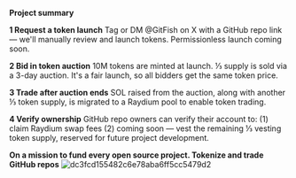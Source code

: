 **Project summary**

**1 Request a token launch**
Tag or DM @GitFish on X with a GitHub repo link — we'll manually review and launch tokens. Permissionless launch coming soon.

**2 Bid in token auction**
10M tokens are minted at launch. ⅓ supply is sold via a 3-day auction. It's a fair launch, so all bidders get the same token price.

**3 Trade after auction ends**
SOL raised from the auction, along with another ⅓ token supply, is migrated to a Raydium pool to enable token trading.

**4 Verify ownership**
GitHub repo owners can verify their account to:
(1) claim Raydium swap fees
(2) coming soon — vest the remaining ⅓ vesting token supply, reserved for future project development.

**On a mission to fund every open source project. Tokenize and trade GitHub repos**
![dc3fcd155482c6e78aba6ff5cc5479d2](https://github.com/user-attachments/assets/6e7fb93a-44bf-4a39-a786-bbec7fe1c522)
